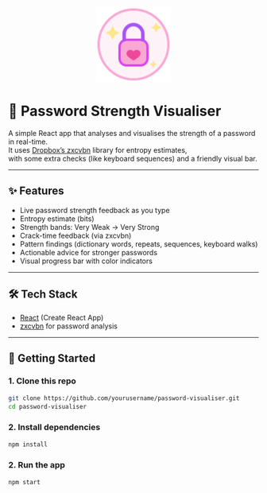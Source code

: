 <p align="center">
  <img src="public/logo.svg" alt="Cute Lock Logo" width="150"/>
</p>

# 🔑 Password Strength Visualiser

A simple React app that analyses and visualises the strength of a password in real-time.  
It uses [Dropbox’s zxcvbn](https://github.com/dropbox/zxcvbn) library for entropy estimates,  
with some extra checks (like keyboard sequences) and a friendly visual bar.

---

## ✨ Features

- Live password strength feedback as you type
- Entropy estimate (bits)
- Strength bands: Very Weak → Very Strong
- Crack-time feedback (via zxcvbn)
- Pattern findings (dictionary words, repeats, sequences, keyboard walks)
- Actionable advice for stronger passwords
- Visual progress bar with color indicators

---

## 🛠 Tech Stack

- [React](https://react.dev/) (Create React App)
- [zxcvbn](https://www.npmjs.com/package/zxcvbn) for password analysis

---

## 🚀 Getting Started

### 1. Clone this repo
```bash
git clone https://github.com/yourusername/password-visualiser.git
cd password-visualiser
```

### 2. Install dependencies
```bash
npm install
```

### 2. Run the app
```bash
npm start
```
